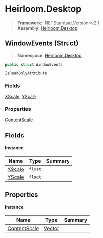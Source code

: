 # Heirloom.Desktop

> **Framework**: .NETStandard,Version=v2.1  
> **Assembly**: [Heirloom.Desktop][0]

## WindowEvents (Struct)

> **Namespace**: [Heirloom.Desktop][0]

```cs
public struct WindowEvents
```

`IsReadOnlyAttribute`

### Fields

[XScale][1], [YScale][2]

### Properties

[ContentScale][3]

## Fields

#### Instance

| Name        | Type    | Summary |
|-------------|---------|---------|
| [XScale][1] | `float` |         |
| [YScale][2] | `float` |         |

## Properties

#### Instance

| Name              | Type        | Summary |
|-------------------|-------------|---------|
| [ContentScale][3] | [Vector][4] |         |

[0]: ../../Heirloom.Desktop.md
[1]: WindowEvents/XScale.md
[2]: WindowEvents/YScale.md
[3]: WindowEvents/ContentScale.md
[4]: ../../Heirloom.Core/Heirloom/Vector.md
